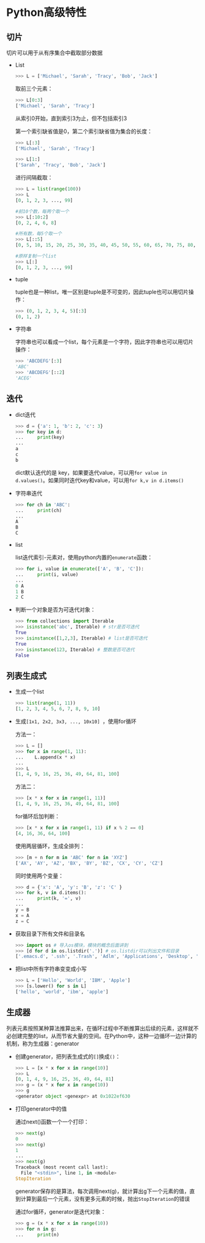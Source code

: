 # Python高级特性

## 切片

切片可以用于从有序集合中截取部分数据

- List

  ```python
  >>> L = ['Michael', 'Sarah', 'Tracy', 'Bob', 'Jack']
  ```

  取前三个元素：

  ```python
  >>> L[0:3]
  ['Michael', 'Sarah', 'Tracy']
  ```

  从索引0开始，直到索引3为止，但不包括索引3

  第一个索引缺省值是0，第二个索引缺省值为集合的长度：

  ```python
  >>> L[:3]
  ['Michael', 'Sarah', 'Tracy']
  
  >>> L[1:]
  ['Sarah', 'Tracy', 'Bob', 'Jack']
  ```

  进行间隔截取：

  ```python
  >>> L = list(range(100))
  >>> L
  [0, 1, 2, 3, ..., 99]
  
  #前10个数，每两个取一个
  >>> L[:10:2]
  [0, 2, 4, 6, 8]
  
  #所有数，每5个取一个
  >>> L[::5]
  [0, 5, 10, 15, 20, 25, 30, 35, 40, 45, 50, 55, 60, 65, 70, 75, 80, 85, 90, 95]
  
  #原样复制一个list
  >>> L[:]
  [0, 1, 2, 3, ..., 99]
  ```

- tuple

  tuple也是一种list，唯一区别是tuple是不可变的，因此tuple也可以用切片操作：

  ```python
  >>> (0, 1, 2, 3, 4, 5)[:3]
  (0, 1, 2)
  ```

- 字符串

  字符串也可以看成一个list，每个元素是一个字符，因此字符串也可以用切片操作：

  ```python
  >>> 'ABCDEFG'[:3]
  'ABC'
  >>> 'ABCDEFG'[::2]
  'ACEG'
  ```

## 迭代

- dict迭代

  ```python
  >>> d = {'a': 1, 'b': 2, 'c': 3}
  >>> for key in d:
  ...     print(key)
  ...
  a
  c
  b
  ```

  dict默认迭代的是 key，如果要迭代value，可以用`for value in d.values()`。如果同时迭代key和value，可以用`for k,v in d.items()`

- 字符串迭代

  ```python
  >>> for ch in 'ABC':
  ...     print(ch)
  ...
  A
  B
  C
  ```

- list

  list迭代索引-元素对，使用python内置的`enumerate`函数：

  ```python
  >>> for i, value in enumerate(['A', 'B', 'C']):
  ...     print(i, value)
  ...
  0 A
  1 B
  2 C
  ```

- 判断一个对象是否为可迭代对象：

  ```python
  >>> from collections import Iterable
  >>> isinstance('abc', Iterable) # str是否可迭代
  True
  >>> isinstance([1,2,3], Iterable) # list是否可迭代
  True
  >>> isinstance(123, Iterable) # 整数是否可迭代
  False
  ```

## 列表生成式

- 生成一个list

  ```python
  >>> list(range(1, 11))
  [1, 2, 3, 4, 5, 6, 7, 8, 9, 10]
  ```

- 生成`[1x1, 2x2, 3x3, ..., 10x10] `，使用for循环

  方法一：

  ```python
  >>> L = []
  >>> for x in range(1, 11):
  ...    L.append(x * x)
  ...
  >>> L
  [1, 4, 9, 16, 25, 36, 49, 64, 81, 100]
  ```

  方法二：

  ```python
  >>> [x * x for x in range(1, 11)]
  [1, 4, 9, 16, 25, 36, 49, 64, 81, 100]
  ```

  for循环后加判断：

  ```python
  >>> [x * x for x in range(1, 11) if x % 2 == 0]
  [4, 16, 36, 64, 100]
  ```

  使用两层循环，生成全排列：

  ```python
  >>> [m + n for m in 'ABC' for n in 'XYZ']
  ['AX', 'AY', 'AZ', 'BX', 'BY', 'BZ', 'CX', 'CY', 'CZ']
  ```

  同时使用两个变量：

  ```python
  >>> d = {'x': 'A', 'y': 'B', 'z': 'C' }
  >>> for k, v in d.items():
  ...     print(k, '=', v)
  ...
  y = B
  x = A
  z = C
  ```

- 获取目录下所有文件和目录名

  ```python
  >>> import os # 导入os模块，模块的概念后面讲到
  >>> [d for d in os.listdir('.')] # os.listdir可以列出文件和目录
  ['.emacs.d', '.ssh', '.Trash', 'Adlm', 'Applications', 'Desktop', 'Documents', 'Downloads', 'Library', 'Movies', 'Music', 'Pictures', 'Public', 'VirtualBox VMs', 'Workspace', 'XCode']
  ```

- 把list中所有字符串变变成小写

  ```python
  >>> L = ['Hello', 'World', 'IBM', 'Apple']
  >>> [s.lower() for s in L]
  ['hello', 'world', 'ibm', 'apple']
  ```

## 生成器

列表元素按照某种算法推算出来，在循环过程中不断推算出后续的元素，这样就不必创建完整的list，从而节省大量的空间。在Python中，这种一边循环一边计算的机制，称为生成器：generator

- 创建generator，把列表生成式的`[]`换成`()`：

  ```python
  >>> L = [x * x for x in range(10)]
  >>> L
  [0, 1, 4, 9, 16, 25, 36, 49, 64, 81]
  >>> g = (x * x for x in range(10))
  >>> g
  <generator object <genexpr> at 0x1022ef630
  ```

- 打印generator中的值

  通过next()函数一个一个打印：

  ```python
  >>> next(g)
  0
  >>> next(g)
  1
  ...
  >>> next(g)
  Traceback (most recent call last):
    File "<stdin>", line 1, in <module>
  StopIteration
  ```

  generator保存的是算法，每次调用next(g)，就计算出g下一个元素的值，直到计算到最后一个元素，没有更多元素的时候，抛出`StopIteration`的错误

  通过for循环，generator是迭代对象：

  ```python
  >>> g = (x * x for x in range(10))
  >>> for n in g:
  ...     print(n)
  ```